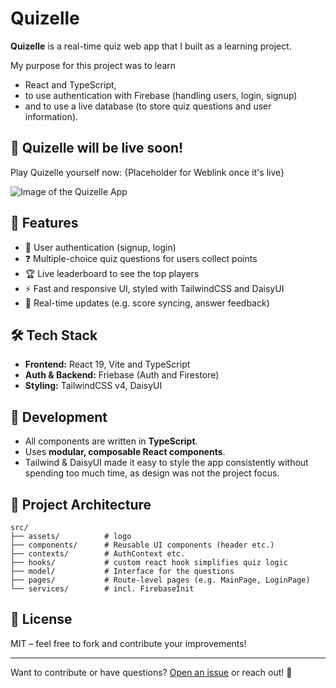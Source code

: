 # Quizelle

**Quizelle** is a real-time quiz web app that I built as a learning project.

My purpose for this project was to learn

- React and TypeScript,
- to use authentication with Firebase (handling users, login, signup)
- and to use a live database (to store quiz questions and user information).

## 🚀 Quizelle will be live soon!

Play Quizelle yourself now: {Placeholder for Weblink once it's live}

<img src="https://github.com/jonasclick/hosting-images/blob/main/MainPageQuizelle.png" alt="Image of the Quizelle App" style="max-width: 100%; height: auto;">

## 🔭 Features

- 🔐 User authentication (signup, login)
- ❓ Multiple-choice quiz questions for users collect points
- 🏆 Live leaderboard to see the top players
- ⚡ Fast and responsive UI, styled with TailwindCSS and DaisyUI
- 🔄 Real-time updates (e.g. score syncing, answer feedback)

## 🛠️ Tech Stack

- **Frontend:** React 19, Vite and TypeScript
- **Auth & Backend:** Friebase (Auth and Firestore)
- **Styling:** TailwindCSS v4, DaisyUI

## 🧪 Development

- All components are written in **TypeScript**.
- Uses **modular, composable React components**.
- Tailwind & DaisyUI made it easy to style the app consistently without spending too much time, as design was not the project focus.

## 📁 Project Architecture

```
src/
├── assets/          # logo
├── components/      # Reusable UI components (header etc.)
├── contexts/        # AuthContext etc.
├── hooks/           # custom react hook simplifies quiz logic
├── model/           # Interface for the questions
├── pages/           # Route-level pages (e.g. MainPage, LoginPage)
└── services/        # incl. FirebaseInit
```

## 🧯 License

MIT – feel free to fork and contribute your improvements!

---

Want to contribute or have questions? [Open an issue](https://github.com/jonasclick/Quizelle/issues) or reach out! 🚀
